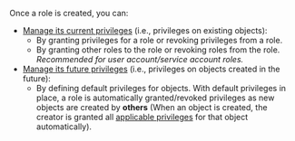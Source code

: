 Once a role is created, you can:

- [Manage its current
  privileges](/security/self-managed/access-control/manage-roles/#manage-current-privileges-for-a-role)
  (i.e., privileges on existing objects):
  - By granting privileges for a role or revoking privileges from a role.
  - By granting other roles to the role or revoking roles from the role.
    *Recommended for user account/service account roles.*
- [Manage its future
  privileges](/security/self-managed/access-control/manage-roles/#manage-future-privileges-for-a-role)
  (i.e., privileges on objects created in the future):
  - By defining default privileges for objects. With default privileges in
   place, a role is automatically granted/revoked privileges as new objects are
   created by **others** (When an object is created, the creator is granted all
   [applicable privileges](/security/appendix/appendix-privileges/) for that
   object automatically).
